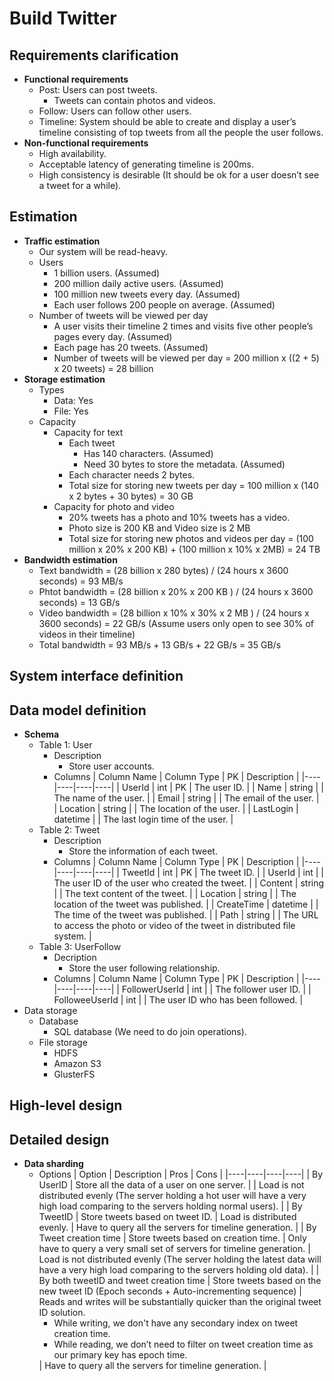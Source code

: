 # Build Twitter

## Requirements clarification
- **Functional requirements**
   - Post: Users can post tweets.
      - Tweets can contain photos and videos.
   - Follow: Users can follow other users.
   - Timeline: System should be able to create and display a user’s timeline consisting of top tweets from all the people the user follows.
- **Non-functional requirements**
   - High availability.
   - Acceptable latency of generating timeline is 200ms.
   - High consistency is desirable (It should be ok for a user doesn’t see a tweet for a while).

## Estimation
- **Traffic estimation**
   - Our system will be read-heavy.
   - Users
      - 1 billion users. (Assumed)
      - 200 million daily active users. (Assumed)
      - 100 million new tweets every day. (Assumed)
      - Each user follows 200 people on average. (Assumed)
   - Number of tweets will be viewed per day
      - A user visits their timeline 2 times and visits five other people’s pages every day. (Assumed)
      - Each page has 20 tweets. (Assumed)
      - Number of tweets will be viewed per day = 200 million x ((2 + 5) x 20 tweets) = 28 billion
- **Storage estimation**
   - Types
      - Data: Yes
      - File: Yes
   - Capacity
      - Capacity for text
         - Each tweet 
            - Has 140 characters. (Assumed)
            - Need 30 bytes to store the metadata. (Assumed)
         - Each character needs 2 bytes.
         - Total size for storing new tweets per day = 100 million x (140 x 2 bytes + 30 bytes) = 30 GB
      - Capacity for photo and video
         - 20% tweets has a photo and 10% tweets has a video.
         - Photo size is 200 KB and Video size is 2 MB
         - Total size for storing new photos and videos per day = (100 million x 20% x 200 KB) + (100 million x 10% x 2MB) = 24 TB
- **Bandwidth estimation**
   - Text bandwidth = (28 billion x 280 bytes) / (24 hours x 3600 seconds) = 93 MB/s
   - Phtot bandwidth = (28 billion x 20% x 200 KB ) / (24 hours x 3600 seconds) = 13 GB/s
   - Video bandwidth = (28 billion x 10% x 30% x 2 MB ) / (24 hours x 3600 seconds) = 22 GB/s (Assume users only open to see 30% of videos in their timeline)
   - Total bandwidth = 93 MB/s + 13 GB/s + 22 GB/s = 35 GB/s

## System interface definition

## Data model definition
- **Schema**
   - Table 1: User
      - Description
         - Store user accounts.
      - Columns
        | Column Name | Column Type | PK | Description |
        |----|----|----|----|
        | UserId | int | PK | The user ID. |
        | Name | string | | The name of the user. |
        | Email | string | | The email of the user. |
        | Location | string | | The location of the user. |
        | LastLogin | datetime | | The last login time of the user. |
   - Table 2: Tweet
      - Description
         - Store the information of each tweet.
      - Columns
        | Column Name | Column Type | PK | Description |
        |----|----|----|----|
        | TweetId | int | PK | The tweet ID. |
        | UserId | int | | The user ID of the user who created the tweet. |
        | Content | string | | The text content of the tweet. |
        | Location | string | | The location of the tweet was published. |
        | CreateTime | datetime | | The time of the tweet was published. |
        | Path | string | | The URL to access the photo or video of the tweet in distributed file system. |
   - Table 3: UserFollow
      - Decription
         - Store the user following relationship.
      - Columns
        | Column Name | Column Type | PK | Description |
        |----|----|----|----|
        | FollowerUserId | int | | The follower user ID. |
        | FolloweeUserId | int | | The user ID who has been followed. |
- Data storage
   - Database
      - SQL database (We need to do join operations).
   - File storage
      - HDFS
      - Amazon S3
      - GlusterFS

## High-level design

## Detailed design
- **Data sharding**
   - Options
     | Option | Description | Pros | Cons |
     |----|----|----|----|
     | By UserID | Store all the data of a user on one server. | | Load is not distributed evenly (The server holding a hot user will have a very high load comparing to the servers holding normal users). |
     | By TweetID | Store tweets based on tweet ID. | Load is distributed evenly. | Have to query all the servers for timeline generation. |
     | By Tweet creation time | Store tweets based on creation time. | Only have to query a very small set of servers for timeline generation. | Load is not distributed evenly (The server holding the latest data will have a very high load comparing to the servers holding old data). |
     | By both tweetID and tweet creation time | Store tweets based on the new tweet ID (Epoch seconds + Auto-incrementing sequence) | Reads and writes will be substantially quicker than the original tweet ID solution.<ul><li>While writing, we don't have any secondary index on tweet creation time.<li>While reading, we don’t need to filter on tweet creation time as our primary key has epoch time.</ul> | Have to query all the servers for timeline generation. |
